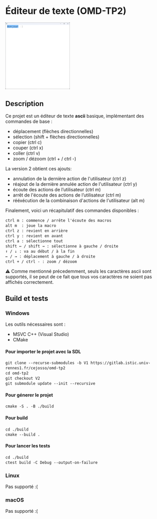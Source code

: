 # Éditeur de texte (OMD-TP2)
<img src="resources/readme.png" alt="Description de l'image" width="200"/>

## Description

Ce projet est un éditeur de texte **ascii** basique, implémentant des commandes de base :
- déplacement (flèches directionnelles)
- sélection (shift + flèches directionnelles)
- copier (ctrl c)
- couper (ctrl x)
- coller (ctrl v)
- zoom / dézoom (ctrl + / ctrl -)

La version 2 obtient ces ajouts:
- annulation de la dernière action de l'utilisateur (ctrl z)
- réajout de la dernière annulée action de l'utilisateur (ctrl y)
- écoute des actions de l’utilisateur (ctrl m)
- arrêt de l'écoute des actions de l’utilisateur (ctrl m)
- rééxécution de la combinaison d'actions de l'utilisateur (alt m)

Finalement, voici un récapitulatif des commandes disponibles :
```
ctrl m : commence / arrête l'écoute des macros
alt m  : joue la macro
ctrl z : revient en arrière
ctrl y : revient en avant
ctrl a : sélectionne tout
shift ← / shift → : sélectionne à gauche / droite
↑ / ↓ : va au début / à la fin
← / → : déplacement à gauche / à droite
ctrl + / ctrl - : zoom / dézoom
```

⚠️ Comme mentionné précedemment, seuls les caractères ascii sont supportés, il se peut de ce fait que tous vos caractères ne soient pas affichés correctement.

## Build et tests

### Windows

Les outils nécessaires sont : 
- MSVC C++ (Visual Studio)
- CMake

#### Pour importer le projet avec la SDL
```
git clone --recurse-submodules -b V1 https://gitlab.istic.univ-rennes1.fr/cejosso/omd-tp2
cd omd-tp2
git checkout V2
git submodule update --init --recursive
```

#### Pour génerer le projet
```
cmake -S . -B ./build
```

#### Pour build
```
cd ./build
cmake --build .
```

#### Pour lancer les tests
```
cd ./build
ctest build -C Debug --output-on-failure
```

### Linux

Pas supporté :(

### macOS

Pas supporté :(